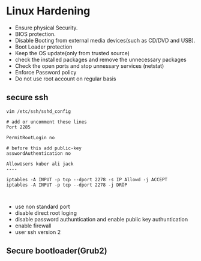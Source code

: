 # Linux Hardening

* Ensure physical Security.
* BIOS protection.
* Disable Booting from external media devices(such as CD/DVD and USB).
* Boot Loader protection
* Keep the OS update(only from trusted source)
* check the installed packages and remove the unnecessary packages
* Check the open ports and stop unnessary services (netstat)
* Enforce Password policy
* Do not use root account on regular basis

## secure ssh

```
vim /etc/ssh/sshd_config

# add or uncomment these lines
Port 2285

PermitRootLogin no

# before this add public-key
asswordAuthentication no

AllowUsers kuber ali jack
----

iptables -A INPUT -p tcp --dport 2278 -s IP_Allowd -j ACCEPT
iptables -A INPUT -p tcp --dport 2278 -j DROP



```
* use non standard port
* disable direct root loging
* disable password authuntication and enable public key authuntication
* enable firewall
* user ssh version 2

## Secure bootloader(Grub2)